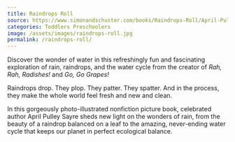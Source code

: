 ```yaml
---
title: Raindrops Roll
source: https://www.simonandschuster.com/books/Raindrops-Roll/April-Pulley-Sayre/Weather-Walks/9781481420648
categories: Toddlers Preschoolers
image: /assets/images/raindrops-roll.jpg
permalink: /raindrops-roll/
---
```

Discover the wonder of water in this refreshingly fun and fascinating exploration of rain, raindrops, and the water cycle from the creator of *Rah, Rah, Radishes!* and *Go, Go Grapes!*

Raindrops drop. They plop. They patter. They spatter. And in the process, they make the whole world feel fresh and new and clean.

In this gorgeously photo-illustrated nonfiction picture book, celebrated author April Pulley Sayre sheds new light on the wonders of rain, from the beauty of a raindrop balanced on a leaf to the amazing, never-ending water cycle that keeps our planet in perfect ecological balance.
